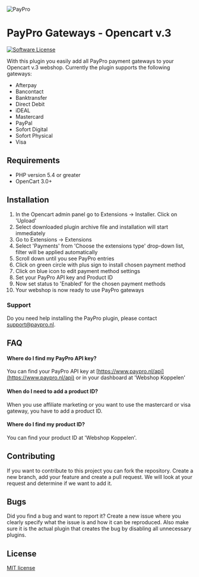 ![PayPro](https://paypro.nl/images/logo-ie.png)

# PayPro Gateways - Opencart v.3

[![Software License](https://img.shields.io/badge/License-MIT-yellow.svg)](LICENSE)

With this plugin you easily add all PayPro payment gateways to your Opencart v.3 webshop. Currently the plugin supports the following gateways:

- Afterpay
- Bancontact
- Banktransfer
- Direct Debit
- iDEAL
- Mastercard
- PayPal
- Sofort Digital
- Sofort Physical
- Visa

## Requirements

- PHP version 5.4 or greater
- OpenCart 3.0+

## Installation

1. In the Opencart admin panel go to Extensions -> Installer. Click on 'Upload'
2. Select downloaded plugin archive file and installation will start immediately
3. Go to Extensions -> Extensions
4. Select 'Payments' from 'Choose the extensions type' drop-down list, filter will be applied automatically
5. Scroll down until you see PayPro entries
6. Click on green circle with plus sign to install chosen payment method
7. Click on blue icon to edit payment method settings
8. Set your PayPro API key and Product ID
9. Now set status to 'Enabled' for the chosen payment methods
10. Your webshop is now ready to use PayPro gateways

### Support

Do you need help installing the PayPro plugin, please contact support@paypro.nl.

## FAQ

#### Where do I find my PayPro API key?

You can find your PayPro API key at [https://www.paypro.nl/api](https://www.paypro.nl/api) or in your dashboard at 'Webshop Koppelen'

#### When do I need to add a product ID?

When you use affiliate marketing or you want to use the mastercard or visa gateway, you have to add a product ID.

#### Where do I find my product ID?

You can find your product ID at 'Webshop Koppelen'.

## Contributing

If you want to contribute to this project you can fork the repository. Create a new branch, add your feature and create a pull request. We will look at your request and determine if we want to add it.

## Bugs

Did you find a bug and want to report it? Create a new issue where you clearly specify what the issue is and how it can be reproduced. Also make sure it is the actual plugin that creates the bug by disabling all unnecessary plugins.

## License

[MIT license](http://opensource.org/licenses/MIT)
